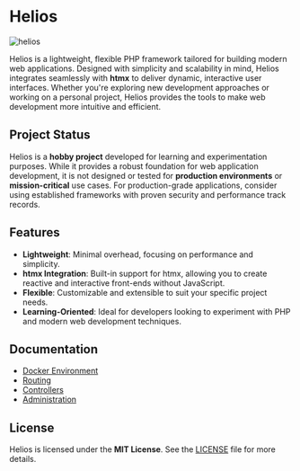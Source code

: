 # Helios
<img src="https://github.com/user-attachments/assets/c1f8a7ab-1a7f-49c6-882c-ba0821f409a9" alt="helios" />



Helios is a lightweight, flexible PHP framework tailored for building modern web applications. Designed with simplicity and scalability in mind, Helios integrates seamlessly with **htmx** to deliver dynamic, interactive user interfaces. Whether you're exploring new development approaches or working on a personal project, Helios provides the tools to make web development more intuitive and efficient.

## Project Status

Helios is a **hobby project** developed for learning and experimentation purposes. While it provides a robust foundation for web application development, it is not designed or tested for **production environments** or **mission-critical** use cases. For production-grade applications, consider using established frameworks with proven security and performance track records.

## Features

- **Lightweight**: Minimal overhead, focusing on performance and simplicity.
- **htmx Integration**: Built-in support for htmx, allowing you to create reactive and interactive front-ends without JavaScript.
- **Flexible**: Customizable and extensible to suit your specific project needs.
- **Learning-Oriented**: Ideal for developers looking to experiment with PHP and modern web development techniques.

## Documentation

- [Docker Environment](./docs/DOCKER.md)
- [Routing](./docs/ROUTING.md)
- [Controllers](./docs/CONTROLLERS.md)
- [Administration](./docs/ADMIN.md)

## License

Helios is licensed under the **MIT License**. See the [LICENSE](LICENSE) file for more details.
